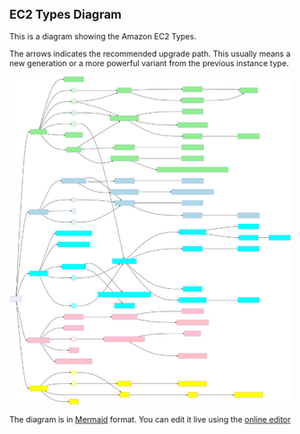 EC2 Types Diagram
---

This is a diagram showing the Amazon EC2 Types.

The arrows indicates the recommended upgrade path. This usually means a new generation or a more powerful variant from the previous instance type.

![ec2.svg](ec2.svg)

The diagram is in [Mermaid](https://mermaid-js.github.io/mermaid/#/) format. You can edit it live using the [online editor](https://mermaid.live/) 
